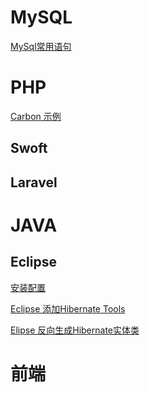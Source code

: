 # MySQL
<a href="https://github.com/lyhisphper/Blog/issues/1">MySql常用语句</a>
# PHP

<a href="https://github.com/lyhisphper/Blog/issues/5">Carbon 示例</a>


## Swoft
## Laravel
# JAVA
## Eclipse
<a href="https://github.com/lyhisphper/Blog/issues/2">安装配置</a>

<a href="https://github.com/lyhisphper/Blog/issues/3">Eclipse 添加Hibernate Tools</a>

<a href="https://github.com/lyhisphper/Blog/issues/4">Elipse 反向生成Hibernate实体类</a>
# 前端

